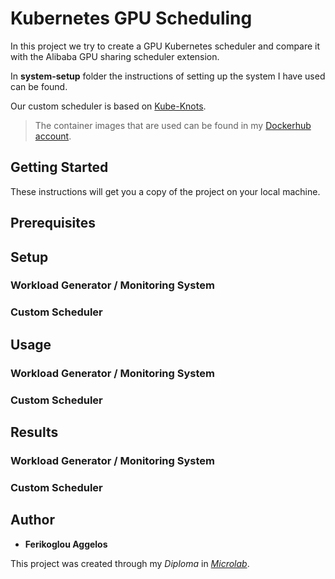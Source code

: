 # Kubernetes GPU Scheduling

In this project we try to create a GPU Kubernetes scheduler and compare it with the Alibaba GPU sharing scheduler extension.

In __system-setup__ folder the instructions of setting up the system I have used can be found.

Our custom scheduler is based on [Kube-Knots](docs/papers).

> The container images that are used can be found in my [Dockerhub account](https://hub.docker.com/search?q=aferikoglou&type=image).


## Getting Started

These instructions will get you a copy of the project on your local machine.

## Prerequisites


## Setup

### Workload Generator / Monitoring System


### Custom Scheduler


## Usage

### Workload Generator / Monitoring System


### Custom Scheduler


## Results

### Workload Generator / Monitoring System


### Custom Scheduler


## Author

* **Ferikoglou Aggelos**

This project was created through my *Diploma* in *[Microlab](https://microlab.ntua.gr/)*.

